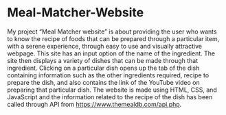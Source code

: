 # Meal-Matcher-Website

My project “Meal Matcher website” is about providing the user who wants to know the recipe of foods that can be prepared through a particular item, with a serene experience, through easy to use and visually attractive webpage. This site has an input option of the name of the ingredient. The site then displays a variety of dishes that can be made through that ingredient. Clicking on a particular dish opens up the tab of the dish containing information such as the other ingredients required, recipe to prepare the dish, and also contains the link of the YouTube video on preparing that particular dish. The website is made using HTML, CSS, and JavaScript and the information related to the recipe of the dish has been called through API from https://www.themealdb.com/api.php.
